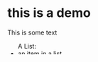 <!DOCTYPE html>
<html>

<head>
    <link rel="stylesheet" href="lets_play_a_game.css">
</head>

<body>
    <svg fill="none" background-size=contain viewBox=100% width=100% height=100% xmlns="http://www.w3.org/2000/svg">
	<foreignObject width="100%" height="100%" background-size=contain;>
		<div xmlns="http://www.w3.org/1999/xhtml">
			<div class="container">
				<h1>this is a demo</h1>
				  <p>This is some text</p>
				<ul> A List:
					<li>an item in a list</li>
				</ul>
			</div>
		</div>
	</foreignObject>
</svg>

